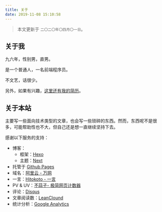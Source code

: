 ```yaml
---
title: 关于
date: 2019-11-08 15:10:58
---
```


> 本文更新于 `二〇二〇年〇四月〇一日`。

## 关于我

九六年，性别男，直男。

是一个普通人，一名前端程序员。

不文艺，话很少。

另外，如果有兴趣，[这里还有我的简历](https://daief.tech/resume.html)。

## 关于本站

主要写一些面向技术类型的文章，也会写一些琐碎的东西。然而，东西呢不是很多，可能帮助性也不大，但自己还是想一直继续坚持下去。

感谢以下服务的支持：

- 博客：
  - 框架：[Hexo](https://hexo.io/)
  - 主题：[Next](https://github.com/theme-next/hexo-theme-next/)
- 托管于 [Github Pages](https://pages.github.com/)
- 域名：[阿里云 - 万网](https://www.aliyun.com/)
- 一言：[Hitokoto - 一言](https://hitokoto.cn/)
- PV & UV：[不蒜子- 极简网页计数器](https://busuanzi.ibruce.info/)
- 评论：[Disqus](https://disqus.com/)
- 文章阅读数：[LeanClound](https://www.leancloud.cn/)
- 统计分析：[Google Analytics](https://analytics.google.com/analytics/web/)

